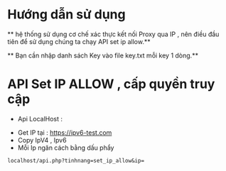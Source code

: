 # Hướng dẫn sử dụng
** hệ thống sử dụng cơ chế xác thực kết nối Proxy qua IP , nên điều đầu tiên để sử dụng chúng ta chạy API set ip allow.**

** Bạn cần nhập danh sách Key vào file key.txt mỗi key 1 dòng.**

# API Set IP ALLOW , cấp quyền truy cập
* Api LocalHost :
- Get IP tại : https://ipv6-test.com
- Copy IpV4 , Ipv6
- Mỗi Ip ngăn cách bằng dấu phẩy
```
localhost/api.php?tinhnang=set_ip_allow&ip=
```
